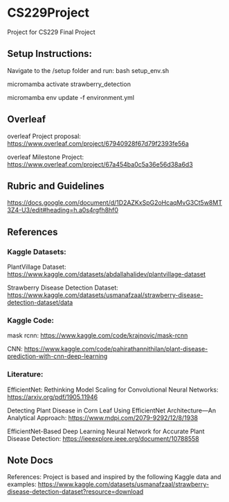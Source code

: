# CS229Project
Project for CS229 Final Project  

## Setup Instructions: 

Navigate to the /setup folder and run: 
bash setup_env.sh 

micromamba activate strawberry_detection 

micromamba env update -f environment.yml

## Overleaf 
overleaf Project proposal: https://www.overleaf.com/project/67940928f67d79f2393fe56a 

overleaf Milestone Project: https://www.overleaf.com/project/67a454ba0c5a36e56d38a6d3  

## Rubric and Guidelines 

https://docs.google.com/document/d/1D2AZKxSpG2oHcaqMvG3Ct5w8MT3Z4-U3/edit#heading=h.a0s4rgfh8hf0  

## References 

### Kaggle Datasets:  

PlantVillage Dataset: https://www.kaggle.com/datasets/abdallahalidev/plantvillage-dataset   

Strawberry Disease Detection Dataset: https://www.kaggle.com/datasets/usmanafzaal/strawberry-disease-detection-dataset/data 

### Kaggle Code:  
mask rcnn: https://www.kaggle.com/code/krajnovic/mask-rcnn 

CNN: https://www.kaggle.com/code/pahirathannithilan/plant-disease-prediction-with-cnn-deep-learning 

### Literature: 
EfficientNet: Rethinking Model Scaling for Convolutional Neural Networks: https://arxiv.org/pdf/1905.11946 

Detecting Plant Disease in Corn Leaf Using EfficientNet Architecture—An Analytical Approach: https://www.mdpi.com/2079-9292/12/8/1938 

EfficientNet-Based Deep Learning Neural Network for Accurate Plant Disease Detection: https://ieeexplore.ieee.org/document/10788558

## Note Docs

References: 
Project is based and inspired by the following Kaggle data and examples: 
https://www.kaggle.com/datasets/usmanafzaal/strawberry-disease-detection-dataset?resource=download 

